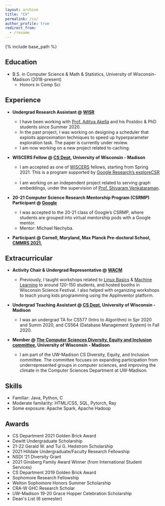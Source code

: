 ```yaml
---
layout: archive
title: "CV"
permalink: /cv/
author_profile: true
redirect_from:
  - /resume
---
```


{% include base_path %}

Education
-----
* B.S. in Computer Science & Math & Statistics, University of Wisconsin-Madison (2018-present)
	* Honors in Comp Sci 

Experience
-----
* **Undergrad Research Assistant @ [WISR](https://wisr.cs.wisc.edu/)**
	* I have been working with [Prof. Aditya Akella](http://pages.cs.wisc.edu/~akella/) and his Postdoc & PhD students since Summer 2020. 
	* In the past project, I was working on designing a scheduler that exploits approximation techniques to speed up hyperparameter exploration task. The paper is currently under review.
	* I am now working on a new project related to caching. 
* **WISCERS Fellow @ [CS Dept](https://www.cs.wisc.edu/), University of Wisconsin - Madison**
	* I am accepted as one of [WISCERS](https://wiscers.cs.wisc.edu/) fellows, starting from Spring 2021. This is a program supported by [Google Research’s exploreCSR ](research.google/outreach/exploreCSR). 
	* I am working on an independent project related to serving graph embeddings, under the supervision of [Prof. Shivaram Venkataraman](https://shivaram.org/).
* **20-21 Computer Science Research Mentorship Program (CSRMP) Participant @ [Google](https://research.google/outreach/csrmp/)**
	* I was accepted to the 20-21 class of Google’s CSRMP, where students are grouped into virtual mentorship pods with a Google mentor. 
	* Mentor: Michael Nechyba. 

* **Participant @ Cornell, Maryland, Max Planck Pre-doctoral School, [CMMRS 2021](https://cmmrs.mpi-sws.org/),**



Extracurricular
-----
* **Activity Chair & Undergrad Representative @ [WACM](https://wacm.cs.wisc.edu/)** 
	* Previously, I taught workshops related to [Linux Basics](https://wacm.cs.wisc.edu/events.html) & [Machine Learning](https://github.com/lynnliu030/wacm-ml-workshop) to around 120-150 students, and hosted booths in Wisconsin Science Festival. I also helped with organizing workshops to teach young kids programming using the AppInventor platform. 
* **Undergrad Teaching Assistant @ [CS Dept](https://www.cs.wisc.edu/), University of Wisconsin - Madison**
	* I was an undergrad TA for CS577 (Intro to Algorithm) in Spr 2020 and Summ 2020, and CS564 (Database Management System) in Fall 2020.

* **Member @ [The Computer Sciences Diversity, Equity and Inclusion committee](https://www.cs.wisc.edu/), University of Wisconsin - Madison**
	* I am part of the UW-Madison CS Diversity, Equity, and Inclusion committee. The committee focuses on expanding participation from underrepresented groups in computer sciences, and improving the climate in the Computer Sciences Department at UW-Madison. 
	
Skills
------
* Familiar: Java, Python, C
* Moderate familarity: HTML/CSS, SQL, Pytorch, Ray 
* Some exposure: Apache Spark, Apache Hadoop

Awards
------
* CS Department 2021 Golden Brick Award 
* Dewitt Undergraduate Scholarship 
* 21-22 Gerald W. and Tui G. Hedstrom Scholarship
* 2021 Hilldale Undergraduate/Faculty Research Fellowship
* NSDI ‘21 Diversity Grant 
* 2021 Ginsberg Family Award Winner (from International Student Services) 
* CS Department 2019 Golden Brick Award 
* Sophomore Research Fellowship
* Welton Sophomore Honors Summer Scholarship
* CRA-W GHC Research Scholar 
* UW-Madison 19-20 Grace Hopper Celebration Scholarship
* Dean's List (6 semester) 

